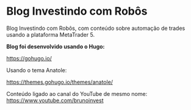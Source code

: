 # Blog Investindo com Robôs
Blog Investindo com Robôs, com conteúdo sobre automação de trades usando a plataforma MetaTrader 5.

**Blog foi desenvolvido usando o Hugo:**

https://gohugo.io/

Usando o tema Anatole:

https://themes.gohugo.io/themes/anatole/

Conteúdo ligado ao canal do YouTube de mesmo nome:
https://www.youtube.com/brunoinvest

